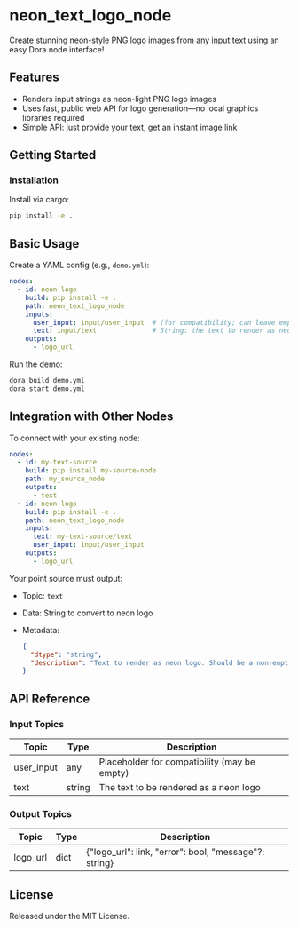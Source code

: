 # neon_text_logo_node

Create stunning neon-style PNG logo images from any input text using an easy Dora node interface!

## Features
- Renders input strings as neon-light PNG logo images
- Uses fast, public web API for logo generation—no local graphics libraries required
- Simple API: just provide your text, get an instant image link

## Getting Started

### Installation
Install via cargo:
```bash
pip install -e .
```

## Basic Usage

Create a YAML config (e.g., `demo.yml`):

```yaml
nodes:
  - id: neon-logo
    build: pip install -e .
    path: neon_text_logo_node
    inputs:
      user_input: input/user_input  # (for compatibility; can leave empty)
      text: input/text              # String: the text to render as neon
    outputs:
      - logo_url
```

Run the demo:

```bash
dora build demo.yml
dora start demo.yml
```

## Integration with Other Nodes

To connect with your existing node:

```yaml
nodes:
  - id: my-text-source
    build: pip install my-source-node
    path: my_source_node
    outputs:
      - text
  - id: neon-logo
    build: pip install -e .
    path: neon_text_logo_node
    inputs:
      text: my-text-source/text
      user_input: input/user_input
    outputs:
      - logo_url
```

Your point source must output:

* Topic: `text`
* Data: String to convert to neon logo
* Metadata:

  ```json
  {
    "dtype": "string",
    "description": "Text to render as neon logo. Should be a non-empty string."
  }
  ```

## API Reference

### Input Topics

| Topic        | Type   | Description                                |
| ------------| -------| ------------------------------------------ |
| user_input   | any    | Placeholder for compatibility (may be empty)|
| text         | string | The text to be rendered as a neon logo     |

### Output Topics

| Topic     | Type   | Description                                           |
| --------- | ------ | -----------------------------------------------------|
| logo_url  | dict   | {"logo_url": link, "error": bool, "message"?: string} |

## License

Released under the MIT License.
